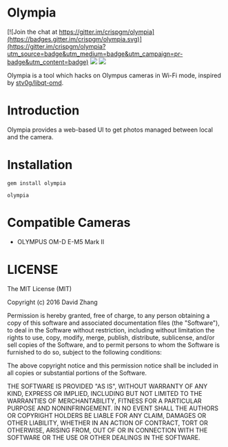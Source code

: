 # Olympia

[![Join the chat at https://gitter.im/crispgm/olympia](https://badges.gitter.im/crispgm/olympia.svg)](https://gitter.im/crispgm/olympia?utm_source=badge&utm_medium=badge&utm_campaign=pr-badge&utm_content=badge)
[![](https://travis-ci.org/crispgm/olympia.svg?branch=master)](https://travis-ci.org/crispgm/olympia)
![](https://img.shields.io/badge/license-MIT-blue.svg)

Olympia is a tool which hacks on Olympus cameras in Wi-Fi mode, inspired by [stv0g/libqt-omd](https://github.com/stv0g/libqt-omd).

# Introduction

Olympia provides a web-based UI to get photos managed between local and the camera.

# Installation

```
gem install olympia

olympia
```

# Compatible Cameras

* OLYMPUS OM-D E-M5 Mark II

# LICENSE

The MIT License (MIT)

Copyright (c) 2016 David Zhang

Permission is hereby granted, free of charge, to any person obtaining a copy
of this software and associated documentation files (the "Software"), to deal
in the Software without restriction, including without limitation the rights
to use, copy, modify, merge, publish, distribute, sublicense, and/or sell
copies of the Software, and to permit persons to whom the Software is
furnished to do so, subject to the following conditions:

The above copyright notice and this permission notice shall be included in all
copies or substantial portions of the Software.

THE SOFTWARE IS PROVIDED "AS IS", WITHOUT WARRANTY OF ANY KIND, EXPRESS OR
IMPLIED, INCLUDING BUT NOT LIMITED TO THE WARRANTIES OF MERCHANTABILITY,
FITNESS FOR A PARTICULAR PURPOSE AND NONINFRINGEMENT. IN NO EVENT SHALL THE
AUTHORS OR COPYRIGHT HOLDERS BE LIABLE FOR ANY CLAIM, DAMAGES OR OTHER
LIABILITY, WHETHER IN AN ACTION OF CONTRACT, TORT OR OTHERWISE, ARISING FROM,
OUT OF OR IN CONNECTION WITH THE SOFTWARE OR THE USE OR OTHER DEALINGS IN THE
SOFTWARE.
